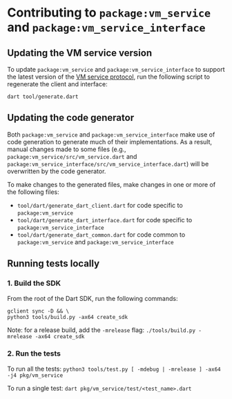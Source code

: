 # Contributing to `package:vm_service` and `package:vm_service_interface`

## Updating the VM service version

To update `package:vm_service` and `package:vm_service_interface` to support the latest version of the [VM service protocol](https://github.com/dart-lang/sdk/blob/main/runtime/vm/service/service.md), run the following script to regenerate the client and interface:

`dart tool/generate.dart`

## Updating the code generator

Both `package:vm_service` and `package:vm_service_interface` make use of code generation to generate much of their implementations. As a result, manual changes made to some files (e.g., `package:vm_service/src/vm_service.dart` and `package:vm_service_interface/src/vm_service_interface.dart`) will be overwritten by the code generator.

To make changes to the generated files, make changes in one or more of the following files:

- `tool/dart/generate_dart_client.dart` for code specific to `package:vm_service`
- `tool/dart/generate_dart_interface.dart` for code specific to `package:vm_service_interface`
- `tool/dart/generate_dart_common.dart` for code common to `package:vm_service` and `package:vm_service_interface`

## Running tests locally

### 1. Build the SDK

From the root of the Dart SDK, run the following commands:

    gclient sync -D && \
    python3 tools/build.py -ax64 create_sdk

Note: for a release build, add the `-mrelease` flag: `./tools/build.py -mrelease -ax64 create_sdk`

### 2. Run the tests

To run all the tests: `python3 tools/test.py [ -mdebug | -mrelease ] -ax64 -j4 pkg/vm_service`

To run a single test: `dart pkg/vm_service/test/<test_name>.dart`